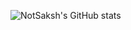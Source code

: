 ![NotSaksh's GitHub stats](https://github-readme-stats.vercel.app/api?username=NotSaksh&hide=contribs,prs)

